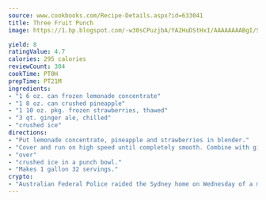 ```yaml
---
source: www.cookbooks.com/Recipe-Details.aspx?id=633041
title: Three Fruit Punch
image: https://1.bp.blogspot.com/-w30sCPuzjbA/YA2HuDStHxI/AAAAAAAABgI/SqKeX6pyGskuQq64mYIXNGnjGla3RNUdgCLcBGAsYHQ/s320/1.png

yield: 8
ratingValue: 4.7
calories: 295 calories
reviewCount: 304
cookTime: PT0H
prepTime: PT21M
ingredients:
- "1 6 oz. can frozen lemonade concentrate"
- "1 8 oz. can crushed pineapple"
- "1 10 oz. pkg. frozen strawberries, thawed"
- "3 qt. ginger ale, chilled"
- "crushed ice"
directions:
- "Put lemonade concentrate, pineapple and strawberries in blender."
- "Cover and run on high speed until completely smooth. Combine with ginger ale and pour"
- "over"
- "crushed ice in a punch bowl."
- "Makes 1 gallon 32 servings."
crypto:
- "Australian Federal Police raided the Sydney home on Wednesday of a man named by Wired magazine as the probable creator of cryptocurrency bitcoin, a Reuters witness said."
---
```

